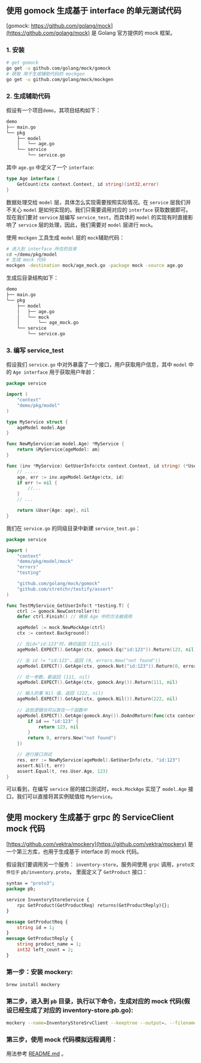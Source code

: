 ## 使用 gomock 生成基于 interface 的单元测试代码

[gomock: https://github.com/golang/mock](https://github.com/golang/mock) 是 Golang 官方提供的 mock 框架。

### 1. 安装

```bash
# get gomock
go get -u github.com/golang/mock/gomock
# 获取 用于生成辅助代码的 mockgen
go get -u github.com/golang/mock/mockgen
```

### 2. 生成辅助代码

假设有一个项目`demo`，其项目结构如下：

```bash
demo
├── main.go
└── pkg
    ├── model
    │   └── age.go
    └── service
        └── service.go
```

其中 `age.go` 中定义了一个 `interface`:

```go
type Age interface {
    GetCount(ctx context.Context, id string)(int32,error)
}
```

数据处理交给 `model` 层，具体怎么实现需要按照实际情况。在 `service` 层我们并不关心 `model` 是如何实现的。我们只需要调用对应的 `interface` 获取数据即可。现在我们要对 `service` 层编写 `service_test`，而具体的 `model` 的实现有时直接影响了 `service` 层的处理，因此，我们需要对 `model` 层进行 `mock`。

使用 `mockgen` 工具生成 `model` 层的 `mock`辅助代码：

```bash
# 进入到 interface 所在的目录
cd ~/demo/pkg/model
# 生成 mock 代码
mockgen -destination mock/age_mock.go -package mock -source age.go
```

生成后目录结构如下：

```bash
demo
├── main.go
└── pkg
    ├── model
    │   ├── age.go
    │   └── mock
    │       └── age_mock.go
    └── service
        └── service.go
```

### 3. 编写 service_test

假设我们 `service.go` 中对外暴露了一个接口，用户获取用户信息，其中 `model` 中的 `Age interface` 用于获取用户年龄：

```go
package service

import (
	"context"
	"demo/pkg/model"
)

type MyService struct {
	ageModel model.Age
}

func NewMyService(am model.Age) *MyService {
	return &MyService{ageModel: am}
}

func (inv *MyService) GetUserInfo(ctx context.Context, id string) (*User, error) {
	// .....
	age, err := inv.ageModel.GetAge(ctx, id)
	if err != nil {
		//...
	}
	// ...

    return &User{Age: age}, nil
}

```

我们在 `service.go`  的同级目录中新建 `service_test.go`：

```go
package service

import (
	"context"
	"demo/pkg/model/mock"
	"errors"
	"testing"

	"github.com/golang/mock/gomock"
	"github.com/stretchr/testify/assert"
)

func TestMyService_GetUserInfo(t *testing.T) {
	ctrl := gomock.NewController(t)
	defer ctrl.Finish() // 确保 Age 中的方法被调用

	ageModel := mock.NewMockAge(ctrl)
	ctx := context.Background()

	// 当id="id:123"时，确切返回 (123,nil)
	ageModel.EXPECT().GetAge(ctx, gomock.Eq("id:123")).Return(123, nil)

	// 当 id != "id:123"，返回 (0, errors.New("not found"))
	ageModel.EXPECT().GetAge(ctx, gomock.Not("id:123")).Return(0, errors.New("not found"))

	// 任一参数，都返回 (111, nil)
	ageModel.EXPECT().GetAge(ctx, gomock.Any()).Return(111, nil)

	// 输入的事 Nil 值，返回 (222, nil)
	ageModel.EXPECT().GetAge(ctx, gomock.Nil()).Return(222, nil)
    
    // 这些逻辑也可以放在一个函数中 
    ageModel.EXPECT().GetAge(gomock.Any()).DoAndReturn(func(ctx context.Context, id string)(int32, error){
        if id == "id:123" {
            return 123, nil
        }
        return 0, errors.New("not found")
    })

	// 进行接口测试
	res, err := NewMyService(ageModel).GetUserInfo(ctx, "id:123")
	assert.Nil(t, err)
	assert.Equal(t, res.User.Age, 123)
}
```

可以看到，在编写 `service` 层的接口测试时，`mock.MockAge` 实现了 `model.Age` 接口，我们可以直接将其实例赋值给 `MyService`。

## 使用 mockery 生成基于 grpc 的 ServiceClient mock 代码

[https://github.com/vektra/mockery](https://github.com/vektra/mockery) 是一个第三方库，也用于生成基于 interface 的 mock 代码。

假设我们要调用另一个服务： `inventory-store`，服务间使用 `grpc` 调用，`proto文件位于` `pb/inventory.proto`， 里面定义了 `GetProduct` 接口：

```proto
syntax = "proto3";
package pb;

service InventoryStoreService {
    rpc GetProduct(GetProductReq) returns(GetProductReply){};
}

message GetProductReq {
    string id = 1;
}
message GetProductReply {
    string product_name = 1;
    int32 left_count = 2;
}
```

### 第一步：安装 mockery:

```bash
brew install mockery
```

### 第二步，进入到 `pb` 目录，执行以下命令，生成对应的 mock 代码(假设已经生成了对应的 inventory-store.pb.go):

```bash
mockery --name=InventoryStoreSrvClient --keeptree --output=. --filename=mock_InventoryStoreSrvClient.go
```

### 第三步，使用 mock 代码模拟远程调用：

用法参考 [README.md](https://github.com/vektra/mockery/blob/master/README.md) 。